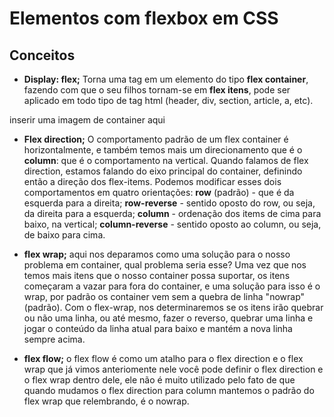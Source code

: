 # Elementos com flexbox em CSS

## Conceitos

- **Display: flex;** Torna uma tag em um elemento do tipo **flex container**, fazendo com que o seu filhos tornam-se em **flex itens**, pode ser aplicado em todo tipo de tag html (header, div, section, article, a, etc).

inserir uma imagem de container aqui

- **Flex direction;** O comportamento padrão de um flex container é horizontalmente, e também temos mais um direcionamento que é o **column**: que é o comportamento na vertical. Quando falamos de flex direction, estamos falando do eixo principal do container, definindo então a direção dos flex-items. Podemos modificar esses dois comportamentos em quatro orientações: **row** (padrão) - que é da esquerda para a direita; **row-reverse** - sentido oposto do row, ou seja, da direita para a esquerda; **column** - ordenação dos items de cima para baixo, na vertical; **column-reverse** - sentido oposto ao column, ou seja, de baixo para cima.

- **flex wrap;** aqui nos deparamos como uma solução para o nosso problema em container, qual problema seria esse? Uma vez que nos temos mais itens que o nosso container possa suportar, os itens começaram a vazar para fora do container, e uma solução para isso é o wrap, por padrão os container vem sem a quebra de linha "nowrap"(padrão). Com o flex-wrap, nos determinaremos se os itens irão quebrar ou não uma linha, ou até mesmo, fazer o reverso, quebrar uma linha e jogar o conteúdo da linha atual para baixo e mantém a nova linha sempre acima.

- **flex flow;** o flex flow é como um atalho para o flex direction e o flex wrap que já vimos anteriomente nele você pode definir o flex direction e o flex wrap dentro dele, ele não é muito utilizado pelo fato de que quando mudamos o flex direction para column mantemos o padrão do flex wrap que relembrando, é o nowrap.

